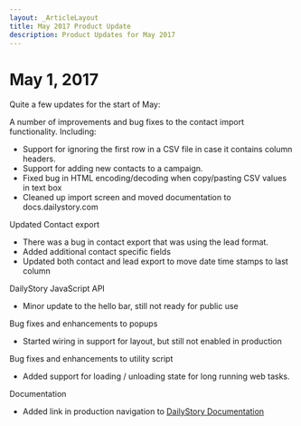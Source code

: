 ```yaml
---
layout: _ArticleLayout
title: May 2017 Product Update
description: Product Updates for May 2017
---
```

# May 1, 2017
Quite a few updates for the start of May:

A number of improvements and bug fixes to the contact import functionality. Including:

* Support for ignoring the first row in a CSV file in case it contains column headers.
* Support for adding new contacts to a campaign.
* Fixed bug in HTML encoding/decoding when copy/pasting CSV values in text box
* Cleaned up import screen and moved documentation to docs.dailystory.com

Updated Contact export

* There was a bug in contact export that was using the lead format.
* Added additional contact specific fields
* Updated both contact and lead export to move date time stamps to last column

DailyStory JavaScript API

* Minor update to the hello bar, still not ready for public use

Bug fixes and enhancements to popups

* Started wiring in support for layout, but still not enabled in production

Bug fixes and enhancements to utility script

* Added support for loading / unloading state for long running web tasks.

Documentation

* Added link in production navigation to [DailyStory Documentation](https://docs.dailystory.com)
